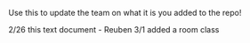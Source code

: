 Use this to update the team on what it is you added to the repo!

2/26 this text document - Reuben
3/1  added a room class